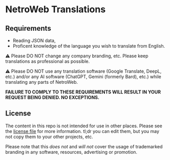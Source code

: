 # NetroWeb Translations

## Requirements

- Reading JSON data,
- Proficent knowledge of the language you wish to translate from English.

:warning: Please DO NOT change any company branding, etc. Please keep translations as professional as possible.

:warning: Please DO NOT use any translation software (Google Translate, DeepL, etc.) and/or any AI software (ChatGPT, Gemini (formerly Bard), etc.) while translating any parts of NetroWeb.

**FAILURE TO COMPLY TO THESE REQUIREMENTS WILL RESULT IN YOUR REQUEST BEING DENIED. NO EXCEPTIONS.**

## License

The content in this repo is not intended for use in other places. Please see the [license file](LICENSE.md) for more information. tl;dr you can edit them, but you may not copy them to your other projects, etc.

Please note that this *does not* and *will not* cover the usage of trademarked branding in any software, resources, advertising or promotion.
